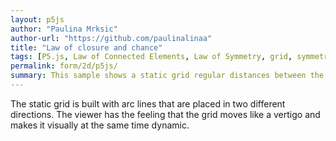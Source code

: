 ```yaml
---
layout: p5js
author: "Paulina Mrksic"
author-url: "https://github.com/paulinalinaa"
title: "Law of closure and chance"
tags: [P5.js, Law of Connected Elements, Law of Symmetry, grid, symmetry]
permalink: form/2d/p5js/
summary: This sample shows a static grid regular distances between the arcs.
---
```

The static grid is built with arc lines that are placed in two different directions. The viewer has the feeling that the grid moves like a vertigo and makes it visually at the same time dynamic.




